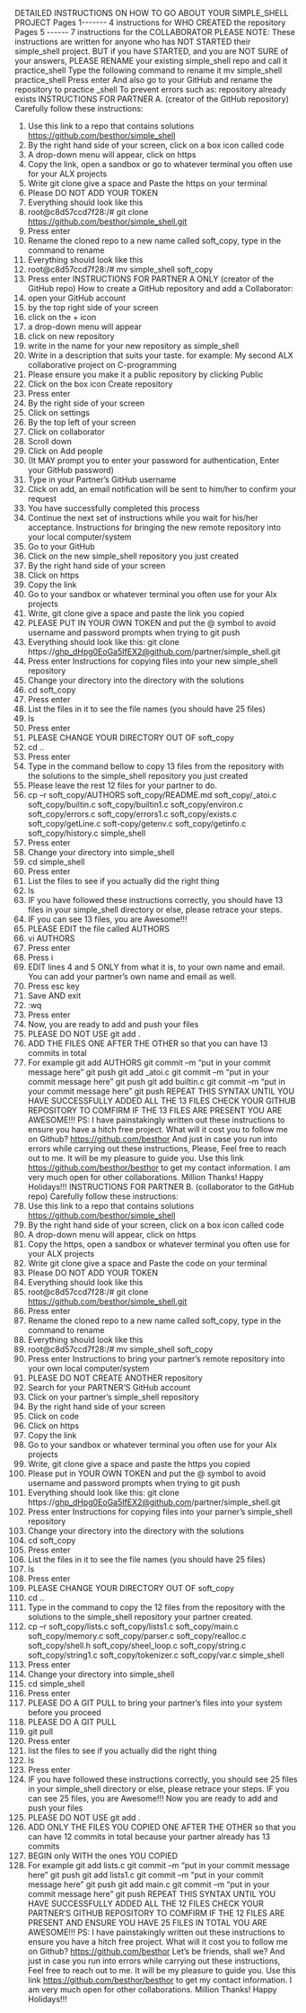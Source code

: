DETAILED INSTRUCTIONS ON HOW TO GO ABOUT YOUR SIMPLE_SHELL PROJECT
Pages 1------- 4 instructions for WHO CREATED the repository
Pages 5 ------ 7 instructions for the COLLABORATOR 
PLEASE NOTE: 
These instructions are written for anyone who has NOT STARTED their simple_shell project.
BUT if you have STARTED, and you are NOT SURE of your answers,
PLEASE RENAME your existing simple_shell repo and call it practice_shell
Type the following command to rename it 
mv simple_shell practice_shell
Press enter
And also go to your GitHub and rename the repository to practice _shell
To prevent errors such as: repository already exists
INSTRUCTIONS FOR PARTNER A. (creator of the GitHub repository) 
Carefully follow these instructions:
1. Use this link to a repo that contains solutions https://github.com/besthor/simple_shell
2. By the right hand side of your screen, click on a box icon called code
3. A drop-down menu will appear, click on https
4. Copy the link, open a sandbox or go to whatever terminal you often use for your ALX projects
5. Write git clone give a space and Paste the https on your terminal
6. Please DO NOT ADD YOUR TOKEN
7. Everything should look like this
8. root@c8d57ccd7f28:/# git clone https://github.com/besthor/simple_shell.git
9. Press enter
10. Rename the cloned repo to a new name called soft_copy, type in the command to rename
11. Everything should look like this
12. root@c8d57ccd7f28:/# mv simple_shell soft_copy
13. Press enter
INSTRUCTIONS FOR PARTNER A ONLY (creator of the GitHub repo)
How to create a GitHub repository and add a Collaborator:
1. open your GitHub account
2. by the top right side of your screen
3. click on the + icon
4. a drop-down menu will appear
5. click on new repository
6. write in the name for your new repository as simple_shell
7. Write in a description that suits your taste. for example: My second ALX collaborative project on 
C-programming
8. Please ensure you make it a public repository by clicking Public
9. Click on the box icon Create repository
10. Press enter
11. By the right side of your screen
12. Click on settings
13. By the top left of your screen
14. Click on collaborator 
15. Scroll down 
16. Click on Add people
17. (It MAY prompt you to enter your password for authentication, Enter your GitHub password)
18. Type in your Partner’s GitHub username
19. Click on add, an email notification will be sent to him/her to confirm your request
20. You have successfully completed this process
21. Continue the next set of instructions while you wait for his/her acceptance.
Instructions for bringing the new remote repository into your local 
computer/system
1. Go to your GitHub
2. Click on the new simple_shell repository you just created
3. By the right hand side of your screen
4. Click on https
5. Copy the link
6. Go to your sandbox or whatever terminal you often use for your Alx projects
7. Write, git clone give a space and paste the link you copied
8. PLEASE PUT IN YOUR OWN TOKEN and put the @ symbol to avoid username and 
password prompts when trying to git push
9. Everything should look like this:
git clone https://ghp_dHpg0EoGa5IfEX2@github.com/partner/simple_shell.git
10. Press enter
Instructions for copying files into your new simple_shell repository
1. Change your directory into the directory with the solutions 
2. cd soft_copy
3. Press enter
4. List the files in it to see the file names (you should have 25 files)
5. ls
6. Press enter
7. PLEASE CHANGE YOUR DIRECTORY OUT OF soft_copy
8. cd ..
9. Press enter
10. Type in the command bellow to copy 13 files from the repository with the solutions to the 
simple_shell repository you just created 
11. Please leave the rest 12 files for your partner to do.
12. cp –r soft_copy/AUTHORS soft_copy/README.md soft_copy/_atoi.c soft_copy/builtin.c 
soft_copy/builtin1.c soft_copy/environ.c soft_copy/errors.c soft_copy/errors1.c 
soft_copy/exists.c soft_copy/getLine.c soft-copy/getenv.c soft_copy/getinfo.c 
soft_copy/history.c simple_shell
13. Press enter
14. Change your directory into simple_shell
15. cd simple_shell
16. Press enter
17. List the files to see if you actually did the right thing
18. ls
19. IF you have followed these instructions correctly, you should have 13 files in your simple_shell
directory or else, please retrace your steps.
20. IF you can see 13 files, you are Awesome!!!
21. PLEASE EDIT the file called AUTHORS
22. vi AUTHORS
23. Press enter
24. Press i
25. EDIT lines 4 and 5 ONLY from what it is, to your own name and email. You can add your 
partner’s own name and email as well.
26. Press esc key
27. Save AND exit
28. :wq
29. Press enter
30. Now, you are ready to add and push your files
31. PLEASE DO NOT USE git add .
32. ADD THE FILES ONE AFTER THE OTHER so that you can have 13 commits in total
33. For example
git add AUTHORS 
git commit –m “put in your commit message here”
git push
git add _atoi.c
git commit –m “put in your commit message here”
git push
git add builtin.c
git commit –m “put in your commit message here”
git push
REPEAT THIS SYNTAX UNTIL YOU HAVE SUCCESSFULLY ADDED ALL THE 13 
FILES
CHECK YOUR GITHUB REPOSITORY TO COMFIRM IF THE 13 FILES ARE 
PRESENT 
YOU ARE AWESOME!!! 
PS: 
I have painstakingly written out these instructions to ensure you have a hitch free project. 
What will it cost you to follow me on Github? https://github.com/besthor
And just in case you run into errors while carrying out these instructions,
Please, Feel free to reach out to me.
It will be my pleasure to guide you.
Use this link https://github.com/besthor/besthor to get my contact information.
I am very much open for other collaborations. Million Thanks!
Happy Holidays!!! 
INSTRUCTIONS FOR PARTNER B. (collaborator to the GitHub repo) 
Carefully follow these instructions:
1. Use this link to a repo that contains solutions https://github.com/besthor/simple_shell
2. By the right hand side of your screen, click on a box icon called code
3. A drop-down menu will appear, click on https
4. Copy the https, open a sandbox or whatever terminal you often use for your ALX projects
5. Write git clone give a space and Paste the code on your terminal
6. Please DO NOT ADD YOUR TOKEN
7. Everything should look like this
8. root@c8d57ccd7f28:/# git clone https://github.com/besthor/simple_shell.git
9. Press enter
10. Rename the cloned repo to a new name called soft_copy, type in the command to rename 
11. Everything should look like this
12. root@c8d57ccd7f28:/# mv simple_shell soft_copy
13. Press enter
Instructions to bring your partner’s remote repository into your own local computer/system
1. PLEASE DO NOT CREATE ANOTHER repository 
2. Search for your PARTNER’S GitHub account
3. Click on your partner’s simple_shell repository 
4. By the right hand side of your screen
5. Click on code
6. Click on https
7. Copy the link
8. Go to your sandbox or whatever terminal you often use for your Alx projects
14. Write, git clone give a space and paste the https you copied
9. Please put in YOUR OWN TOKEN and put the @ symbol to avoid username and password 
prompts when trying to git push
10. Everything should look like this:
git clone https://ghp_dHpg0EoGa5IfEX2@github.com/partner/simple_shell.git
11. Press enter
Instructions for copying files into your parner’s simple_shell repository
1. Change your directory into the directory with the solutions 
2. cd soft_copy
3. Press enter
4. List the files in it to see the file names (you should have 25 files)
5. ls
6. Press enter
7. PLEASE CHANGE YOUR DIRECTORY OUT OF soft_copy
8. cd ..
9. Type in the command to copy the 12 files from the repository with the solutions to the 
simple_shell repository your partner created.
10. cp –r soft_copy/lists.c soft_copy/lists1.c soft_copy/main.c soft_copy/memory.c 
soft_copy/parser.c soft_copy/realloc.c soft_copy/shell.h soft_copy/sheel_loop.c 
soft_copy/string.c soft_copy/string1.c soft_copy/tokenizer.c soft_copy/var.c simple_shell
11. Press enter
12. Change your directory into simple_shell
13. cd simple_shell
14. Press enter
15. PLEASE DO A GIT PULL to bring your partner’s files into your system before you proceed
16. PLEASE DO A GIT PULL
17. git pull
18. Press enter
19. list the files to see if you actually did the right thing
20. ls
21. Press enter
22. IF you have followed these instructions correctly, you should see 25 files in your simple_shell
directory or else, please retrace your steps.
IF you can see 25 files, you are Awesome!!!
Now you are ready to add and push your files
23. PLEASE DO NOT USE git add .
24. ADD ONLY THE FILES YOU COPIED ONE AFTER THE OTHER so that you can have 12
commits in total because your partner already has 13 commits
25. BEGIN only WITH the ones YOU COPIED
26. For example
git add lists.c
git commit –m “put in your commit message here”
git push
git add lists1.c
git commit –m “put in your commit message here”
git push
git add main.c
git commit –m “put in your commit message here”
git push
REPEAT THIS SYNTAX UNTIL YOU HAVE SUCCESSFULLY ADDED ALL THE 12 FILES
CHECK YOUR PARTNER’S GITHUB REPOSITORY TO COMFIRM IF THE 12 FILES ARE 
PRESENT 
AND ENSURE YOU HAVE 25 FILES IN TOTAL
YOU ARE AWESOME!!! 
PS: 
I have painstakingly written out these instructions to ensure you have a hitch free project. 
What will it cost you to follow me on Github? https://github.com/besthor
Let’s be friends, shall we?
And just in case you run into errors while carrying out these instructions,
Feel free to reach out to me.
It will be my pleasure to guide you.
Use this link https://github.com/besthor/besthor to get my contact information.
I am very much open for other collaborations. Million Thanks!
Happy Holidays!!!
